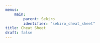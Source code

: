 ```yaml
---
menus:
    main:
        parent: Sekiro
        identifier: "sekiro_cheat_sheet"
title: Cheat Sheet
draft: false
---
```

